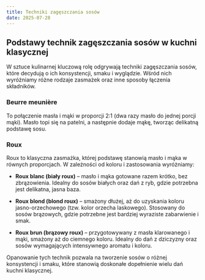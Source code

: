 ```yaml
---
title: Techniki zagęszczania sosów 
date: 2025-07-28
---
```

## Podstawy technik zagęszczania sosów w kuchni klasycznej

W sztuce kulinarnej kluczową rolę odgrywają techniki zagęszczania sosów, które decydują o ich konsystencji, smaku i wyglądzie. Wśród nich wyróżniamy różne rodzaje zasmażek oraz inne sposoby łączenia składników.

### Beurre meunière

To połączenie masła i mąki w proporcji 2:1 (dwa razy masło do jednej porcji mąki). Masło topi się na patelni, a następnie dodaje mąkę, tworząc delikatną podstawę sosu.

### Roux

Roux to klasyczna zasmażka, której podstawę stanowią masło i mąka w równych proporcjach. W zależności od koloru i zastosowania wyróżniamy:

- **Roux blanc (biały roux)** – masło i mąka gotowane razem krótko, bez zbrązowienia. Idealny do sosów białych oraz dań z ryb, gdzie potrzebna jest delikatna, jasna baza.

- **Roux blond (blond roux)** – smażony dłużej, aż do uzyskania koloru jasno-orzechowego (tzw. kolor orzecha laskowego). Stosowany do sosów brązowych, gdzie potrzebne jest bardziej wyraziste zabarwienie i smak.

- **Roux brun (brązowy roux)** – przygotowywany z masła klarowanego i mąki, smażony aż do ciemnego koloru. Idealny do dań z dziczyzny oraz sosów wymagających intensywnego aromatu i koloru.

Opanowanie tych technik pozwala na tworzenie sosów o różnej konsystencji i smaku, które stanowią doskonałe dopełnienie wielu dań kuchni klasycznej.
